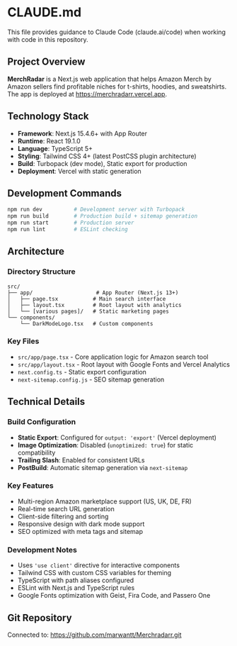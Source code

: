 # CLAUDE.md

This file provides guidance to Claude Code (claude.ai/code) when working with code in this repository.

## Project Overview

**MerchRadar** is a Next.js web application that helps Amazon Merch by Amazon sellers find profitable niches for t-shirts, hoodies, and sweatshirts. The app is deployed at https://merchradarr.vercel.app.

## Technology Stack

- **Framework**: Next.js 15.4.6+ with App Router
- **Runtime**: React 19.1.0
- **Language**: TypeScript 5+
- **Styling**: Tailwind CSS 4+ (latest PostCSS plugin architecture)
- **Build**: Turbopack (dev mode), Static export for production
- **Deployment**: Vercel with static generation

## Development Commands

```bash
npm run dev          # Development server with Turbopack
npm run build        # Production build + sitemap generation
npm run start        # Production server
npm run lint         # ESLint checking
```

## Architecture

### Directory Structure
```
src/
├── app/                    # App Router (Next.js 13+)
│   ├── page.tsx           # Main search interface
│   ├── layout.tsx         # Root layout with analytics
│   └── [various pages]/   # Static marketing pages
└── components/
    └── DarkModeLogo.tsx   # Custom components
```

### Key Files
- `src/app/page.tsx` - Core application logic for Amazon search tool
- `src/app/layout.tsx` - Root layout with Google Fonts and Vercel Analytics
- `next.config.ts` - Static export configuration
- `next-sitemap.config.js` - SEO sitemap generation

## Technical Details

### Build Configuration
- **Static Export**: Configured for `output: 'export'` (Vercel deployment)
- **Image Optimization**: Disabled (`unoptimized: true`) for static compatibility
- **Trailing Slash**: Enabled for consistent URLs
- **PostBuild**: Automatic sitemap generation via `next-sitemap`

### Key Features
- Multi-region Amazon marketplace support (US, UK, DE, FR)
- Real-time search URL generation
- Client-side filtering and sorting
- Responsive design with dark mode support
- SEO optimized with meta tags and sitemap

### Development Notes
- Uses `'use client'` directive for interactive components
- Tailwind CSS with custom CSS variables for theming
- TypeScript with path aliases configured
- ESLint with Next.js and TypeScript rules
- Google Fonts optimization with Geist, Fira Code, and Passero One

## Git Repository
Connected to: https://github.com/marwantt/Merchradarr.git